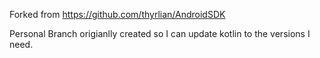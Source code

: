 Forked from https://github.com/thyrlian/AndroidSDK

Personal Branch origianlly created so I can update kotlin to the versions I need.
